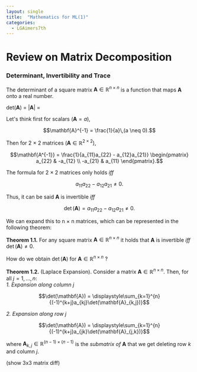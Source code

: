 ```yaml
---
layout: single
title:  "Mathematics for ML(1)"
categories:
  - LGAimers7th
---
```


# Review on Matrix Decomposition

### Determinant, Invertibility and Trace
The determinant of a square matrix $\mathbf{A} \in \mathbb{R}^{n \times n}$ is a function that maps $\mathbf{A}$ onto a real number.

det($\mathbf{A}$) = $\left\lvert \mathbf{A} \right\rvert$ = 

Let's think first for scalars ($\mathbf{A} = a$), 

$$\mathbf{A}^{-1} = \frac{1}{a}\,(a \neq 0).$$

Then for 2 $\times$ 2 matrices ($\mathbf{A} \in \mathbb{R}^{2 \times 2}$), 

$$\mathbf{A^{-1}} = \frac{1}{a_{11}a_{22} - a_{12}a_{21}} 
\begin{pmatrix} 
a_{22} & -a_{12} \\ 
-a_{21} & a_{11} 
\end{pmatrix}.$$

The formula for 2 $\times$ 2 matrices only holds *iff* 

$$a_{11}a_{22} - a_{12}a_{21} \neq 0.$$

Thus, it can be said $\mathbf{A}$ is invertible *iff* 

$$\det(\mathbf{A}) = a_{11}a_{22} - a_{12}a_{21} \neq 0.$$

We can expand this to n $\times$ n matrices, which can be represented in the following theorem:

**Theorem 1.1.** For any square matrix $\mathbf{A} \in \mathbb{R}^{n \times n}$ it holds that $\mathbf{A}$ is invertible *iff* $\det(\mathbf{A}) \neq 0.$

How do we obtain $\det(\mathbf{A})$ for $\mathbf{A} \in \mathbb{R}^{n \times n}$ ?

**Theorem 1.2.** (Laplace Expansion). Consider a matrix $\mathbf{A} \in \mathbb{R}^{n \times n}$. Then, for all $j = 1,\dots,n$:  
*1. Expansion along column* $j$

$$\det(\mathbf{A}) = \displaystyle\sum_{k=1}^{n}{(-1)^{k+j}a_{kj}\det(\mathbf{A}_{k,j})}$$

*2. Expansion along row* $j$

$$\det(\mathbf{A}) = \displaystyle\sum_{k=1}^{n}{(-1)^{k+j}a_{jk}\det(\mathbf{A}_{j,k})}$$

where $\mathbf{A}_{k,j} \in \mathbb{R}^{(n-1) \times (n-1)}$ is the *submatrix of* $\mathbf{A}$ that we get deleting row $k$ and column $j$.

(show 3x3 matrix diff)


